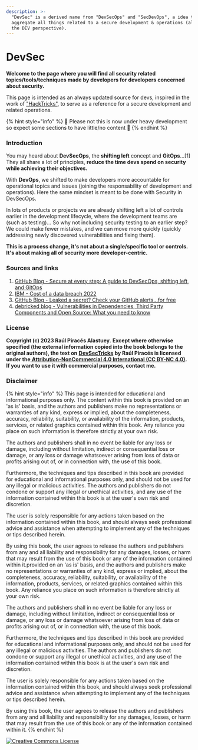 ```yaml
---
description: >-
  "DevSec" is a derived name from "DevSecOps" and "SecDevOps", a idea to
  aggregate all things related to a secure development & operations (always from
  the DEV perspective).
---
```


# DevSec

**Welcome to the page where you will find all security related topics/tools/techniques made by developers for developers concerned about security.**

This page is intended as an always updated source for devs, inspired in the work of ["HackTricks"](https://book.hacktricks.xyz/), to serve as a reference for a secure development and related operations.

{% hint style="info" %}
🚧 Please not this is now under heavy development so expect some sections to have little/no content 🚧
{% endhint %}

### Introduction

You may heard about **DevSecOps**, the **shifting left** concept and **GitOps**...\[1] They all share a lot of principles, **reduce the time devs spend on security while achieving their objectives.**

With **DevOps**, we shifted to make developers more accountable for operational topics and issues (joining the responsability of development and operations). Here the same mindset is meant to be done with Security in DevSecOps.

In lots of products or projects we are already shifting left a lot of controls earlier in the development lifecycle, where the development teams are (such as testing)... So why not including security testing to an earlier step? We could make fewer mistakes, and we can move more quickly (quickly addressing newly discovered vulnerabilities and fixing them).

**This is a process change, it's not about a single/specific tool or controls. It's about making all of security more developer-centric.**

### Sources and links

1. [GitHub Blog - Secure at every step: A guide to DevSecOps, shifting left, and GitOps](https://github.blog/2020-08-13-secure-at-every-step-a-guide-to-devsecops-shifting-left-and-gitops/)
2. [IBM - Cost of a data breach 2022](https://www.ibm.com/reports/data-breach)
3. [GitHub Blog - Leaked a secret? Check your GitHub alerts…for free](https://github.blog/2022-12-15-leaked-a-secret-check-your-github-alerts-for-free/)
4. [debricked blog - Vulnerabilities in Dependencies, Third Party Components and Open Source: What you need to know](https://debricked.com/blog/vulnerabilities-dependencies/)

### License

**Copyright (c) 2023 Raúl Piracés Alastuey.** **Except where otherwise specified (the external information copied into the book belongs to the original authors), the text on** [**DevSecTricks**](https://github.com/piraces/DevSecTricks) **by Raúl Piracés is licensed under the**[ **Attribution-NonCommercial 4.0 International (CC BY-NC 4.0)**](https://creativecommons.org/licenses/by-nc/4.0/)**.**\
**If you want to use it with commercial purposes, contact me.**

### Disclaimer

{% hint style="info" %}
This page is intended for educational and informational purposes only. The content within this book is provided on an 'as is' basis, and the authors and publishers make no representations or warranties of any kind, express or implied, about the completeness, accuracy, reliability, suitability, or availability of the information, products, services, or related graphics contained within this book. Any reliance you place on such information is therefore strictly at your own risk.

The authors and publishers shall in no event be liable for any loss or damage, including without limitation, indirect or consequential loss or damage, or any loss or damage whatsoever arising from loss of data or profits arising out of, or in connection with, the use of this book.

Furthermore, the techniques and tips described in this book are provided for educational and informational purposes only, and should not be used for any illegal or malicious activities. The authors and publishers do not condone or support any illegal or unethical activities, and any use of the information contained within this book is at the user's own risk and discretion.

The user is solely responsible for any actions taken based on the information contained within this book, and should always seek professional advice and assistance when attempting to implement any of the techniques or tips described herein.

By using this book, the user agrees to release the authors and publishers from any and all liability and responsibility for any damages, losses, or harm that may result from the use of this book or any of the information contained within it.provided on an 'as is' basis, and the authors and publishers make no representations or warranties of any kind, express or implied, about the completeness, accuracy, reliability, suitability, or availability of the information, products, services, or related graphics contained within this book. Any reliance you place on such information is therefore strictly at your own risk.

The authors and publishers shall in no event be liable for any loss or damage, including without limitation, indirect or consequential loss or damage, or any loss or damage whatsoever arising from loss of data or profits arising out of, or in connection with, the use of this book.

Furthermore, the techniques and tips described in this book are provided for educational and informational purposes only, and should not be used for any illegal or malicious activities. The authors and publishers do not condone or support any illegal or unethical activities, and any use of the information contained within this book is at the user's own risk and discretion.

The user is solely responsible for any actions taken based on the information contained within this book, and should always seek professional advice and assistance when attempting to implement any of the techniques or tips described herein.

By using this book, the user agrees to release the authors and publishers from any and all liability and responsibility for any damages, losses, or harm that may result from the use of this book or any of the information contained within it.
{% endhint %}

[![Creative Commons License](https://licensebuttons.net/l/by-nc/4.0/88x31.png)](https://creativecommons.org/licenses/by-nc/4.0/)
